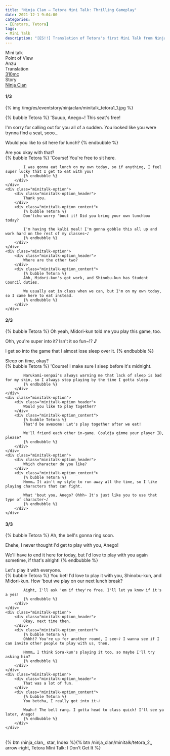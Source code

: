 ```yaml
---
title: "Ninja Clan – Tetora Mini Talk: Thrilling Gameplay"
date: 2021-12-1 9:04:00
categories:
- [Enstars, Tetora]
tags:
- Mini Talk
description: "[ES!!] Translation of Tetora's first Mini Talk from Ninja Clan. From Anzu's POV."
---
```

<div class="three-wrapper" style="--storyColor:#965e7d;--storyColor-rgb:150,94,125;--storyColor-h:326.8;--storyColor-s: 23%;--storyColor-l:47.8%;">
    <div class="info-area">
        <div class="info">
            <div class="info-item characters">
                <div class="label">
                    Mini talk
                </div>
                <div class="value">
								<a href="/categories/Enstars/Tetora" character="Tetora"></a>
                </div>
            </div>
            <div class="info-item one">
                <div class="label">
                    Point of View
                </div>
                <div class="value">
                    Anzu
                </div>
            </div>
            <div class="info-item two">
                <div class="label">
                    Translation
                </div>
                <div class="value">
                    <a href="/about">310mc</a>
                </div>
            </div>
            <div class="info-item three">
                <div class="label">
                   Story
                </div>
                <div class="value">
                    <a href="/ninja_clan">Ninja Clan</a>
                </div>
            </div>
        </div>
    </div>
</div>

<!-- more -->

#### <div mt="rare"></div> 1/3

{% img /img/es/eventstory/ninjaclan/minitalk_tetora1_1.jpg %}

{% bubble Tetora %}
'Suuup, Anego~! This seat's free!

I'm sorry for calling out for you all of a sudden. You looked like you were trynna find a seat, sooo…

Would you like to sit here for lunch?
{% endbubble %}

<div class="minitalk" character="Anzu">
    <div class="minitalk-option">
        <div class="minitalk-option_header">
            Are you okay with that?
        </div>
        <div class="minitalk-option_content">
            {% bubble Tetora %}
            'Course! You're free to sit here.

            I was gonna eat lunch on my own today, so if anything, I feel super lucky that I get to eat with you!
			{% endbubble %}
        </div>
    </div>
    <div class="minitalk-option">
        <div class="minitalk-option_header">
            Thank you.
        </div>
        <div class="minitalk-option_content">
            {% bubble Tetora %}
            Don'tchu worry 'bout it! Did you bring your own lunchbox today?

            I'm having the kalbi meal! I'm gonna gobble this all up and work hard on the rest of my classes~♪
			{% endbubble %}
        </div>
    </div>
    <div class="minitalk-option">
        <div class="minitalk-option_header">
            Where are the other two?
        </div>
        <div class="minitalk-option_content">
            {% bubble Tetora %}
            Ahh, Midori-kun's got work, and Shinobu-kun has Student Council duties.

            We usually eat in class when we can, but I'm on my own today, so I came here to eat instead.
			{% endbubble %}
        </div>
    </div>
</div>

#### <div mt="rare"></div> 2/3

{% bubble Tetora %}
Oh yeah, Midori-kun told me you play this game, too.

Ohh, you're super into it? Isn't it so fun~!? ♪

I get so into the game that I almost lose sleep over it.
{% endbubble %}

<div class="minitalk" character="Anzu">
    <div class="minitalk-option">
        <div class="minitalk-option_header">
            Sleep on time, okay?
        </div>
        <div class="minitalk-option_content">
            {% bubble Tetora %}
            'Course! I make sure I sleep before it's midnight.

            Narukami-senpai's always warning me that lack of sleep is bad for my skin, so I always stop playing by the time I gotta sleep.
			{% endbubble %}
        </div>
    </div>
    <div class="minitalk-option">
        <div class="minitalk-option_header">
            Would you like to play together?
        </div>
        <div class="minitalk-option_content">
            {% bubble Tetora %}
            That'd be awesome! Let's play together after we eat!

            We'll friend each other in-game. Couldja gimme your player ID, please?
			{% endbubble %}
        </div>
    </div>
    <div class="minitalk-option">
        <div class="minitalk-option_header">
            Which character do you like?
        </div>
        <div class="minitalk-option_content">
            {% bubble Tetora %}
            Hmmm… It ain't my style to run away all the time, so I like playing characters that can fight.

            What 'bout you, Anego? Ohhh~ It's just like you to use that type of character~♪
			{% endbubble %}
        </div>
    </div>
</div>

#### <div mt="rare"></div> 3/3

{% bubble Tetora %}
Ah, the bell's gonna ring soon.

Ehehe, I never thought I'd get to play with you, Anego!

We'll have to end it here for today, but I'd love to play with you again sometime, if that's alright!
{% endbubble %}

<div class="minitalk" character="Anzu">
    <div class="minitalk-option">
        <div class="minitalk-option_header">
          Let's play it with everyone.
        </div>
        <div class="minitalk-option_content">
            {% bubble Tetora %}
            You bet! I'd love to play it with you, Shinobu-kun, and Midori-kun. How 'bout we play on our next lunch break?

            Aight, I'll ask 'em if they're free. I'll let ya know if it's a yes!
			{% endbubble %}
        </div>
    </div>
    <div class="minitalk-option">
        <div class="minitalk-option_header">
            Okay, next time then.
        </div>
        <div class="minitalk-option_content">
            {% bubble Tetora %}
            Ohhh!? You're up for another round, I see~♪ I wanna see if I can invite other people to play with us, then.

            Hmmm… I think Sora-kun's playing it too, so maybe I'll try asking him?
			{% endbubble %}
        </div>
    </div>
    <div class="minitalk-option">
        <div class="minitalk-option_header">
            That was a lot of fun.
        </div>
        <div class="minitalk-option_content">
            {% bubble Tetora %}
            You betcha, I really got into it~♪

            Woah—! The bell rang. I gotta head to class quick! I'll see ya later, Anego!
			{% endbubble %}
        </div>
    </div>
</div>
<br>
<div toc>{% btn /ninja_clan,, star, Index %}{% btn /ninja_clan/minitalk/tetora_2,, arrow-right, Tetora Mini Talk: I Don't Get It %}</div>
